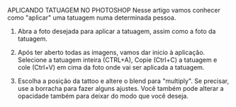 APLICANDO TATUAGEM NO PHOTOSHOP 
Nesse artigo vamos conhecer como "aplicar" uma tatuagem numa determinada pessoa. 
01. Abra a foto desejada para aplicar a tatuagem, assim como a foto da tatuagem. 
 
02. Após ter aberto todas as imagens, vamos dar inicio à aplicação. Selecione a tatuagem inteira (CTRL+A), Copie (Ctrl+C) a tatuagem e cole (Ctrl+V) em cima da foto onde vai ser aplicada a tatuagem.  
 
03. Escolha a posição da tattoo e altere o blend para "multiply". Se precisar, use a borracha para fazer alguns ajustes. Você também pode alterar a opacidade também para deixar do modo que você deseja. 
